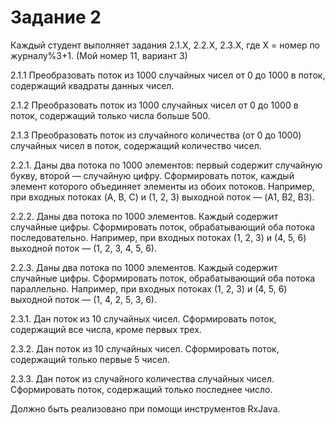 # Задание 2
Каждый студент выполняет задания 2.1.X, 2.2.X, 2.3.X, где X = номер по журналу%3+1. (Мой номер 11, вариант 3)

2.1.1 Преобразовать поток из 1000 случайных чисел от 0 до 1000 в поток,
содержащий квадраты данных чисел.

2.1.2 Преобразовать поток из 1000 случайных чисел от 0 до 1000 в поток,
содержащий только числа больше 500.

2.1.3 Преобразовать поток из случайного количества (от 0 до 1000)
случайных чисел в поток, содержащий количество чисел.

2.2.1. Даны два потока по 1000 элементов: первый содержит случайную
букву, второй — случайную цифру. Сформировать поток, каждый элемент
которого объединяет элементы из обоих потоков. Например, при входных
потоках (A, B, C) и (1, 2, 3) выходной поток — (A1, B2, B3).

2.2.2. Даны два потока по 1000 элементов. Каждый содержит случайные
цифры. Сформировать поток, обрабатывающий оба потока последовательно.
Например, при входных потоках (1, 2, 3) и (4, 5, 6) выходной поток — (1, 2, 3, 4,
5, 6).

2.2.3. Даны два потока по 1000 элементов. Каждый содержит случайные
цифры. Сформировать поток, обрабатывающий оба потока параллельно.
Например, при входных потоках (1, 2, 3) и (4, 5, 6) выходной поток — (1, 4, 2, 5,
3, 6).

2.3.1. Дан поток из 10 случайных чисел. Сформировать поток, содержащий
все числа, кроме первых трех.

2.3.2. Дан поток из 10 случайных чисел. Сформировать поток, содержащий
только первые 5 чисел.

2.3.3. Дан поток из случайного количества случайных чисел. Сформировать
поток, содержащий только последнее число.

Должно быть реализовано при помощи инструментов RxJava.
